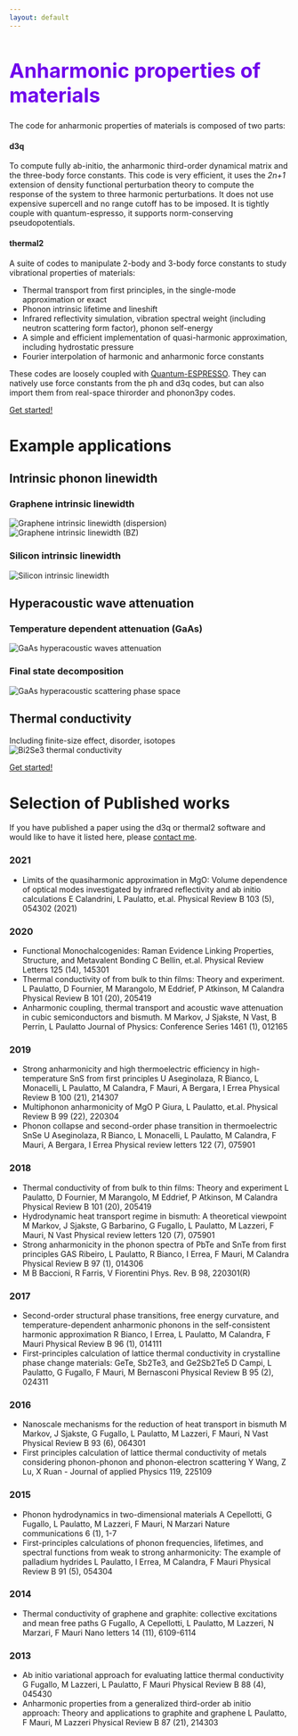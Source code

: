 ```yaml
---
layout: default 
---
```

<h1 style="color:#6f02ec; font-size:36px; font-weight:bold;">Anharmonic properties of materials</h1>

The code for anharmonic properties of materials is composed of two parts:
#### d3q
To compute fully ab-initio, the anharmonic third-order dynamical matrix and the three-body force constants. This code is very efficient, it uses the _2n+1_ extension of density functional perturbation theory to compute the response of the system to three harmonic perturbations. It does not use expensive supercell and no range cutoff has to be imposed. It is tightly couple with quantum-espresso, it supports norm-conserving pseudopotentials.
#### thermal2
A suite of codes to manipulate 2-body and 3-body force constants to study vibrational properties of materials:
- Thermal transport from first principles, in the single-mode approximation or exact
- Phonon intrinsic lifetime and lineshift
- Infrared reflectivity simulation, vibration spectral weight (including neutron scattering form factor), phonon self-energy
- A simple and efficient implementation of quasi-harmonic approximation, including hydrostatic pressure
- Fourier interpolation of harmonic and anharmonic force constants

These codes are loosely coupled with [Quantum-ESPRESSO](https://www.quantum-espresso.org). They can natively use force constants from the ph and d3q codes, but can also import them from real-space thirorder and phonon3py codes.

[Get started!](https://anharmonic.github.io/started/)

# Example applications
## Intrinsic phonon linewidth
### Graphene intrinsic linewidth
![Graphene intrinsic linewidth (dispersion)](https://anharmonic.github.io/images/1.png)
![Graphene intrinsic linewidth (BZ)](https://anharmonic.github.io/images/graphene-bz.png)
### Silicon intrinsic linewidth
![Silicon intrinsic linewidth](https://anharmonic.github.io/images/2.png)
## Hyperacoustic wave attenuation
### Temperature dependent attenuation (GaAs)
![GaAs hyperacoustic waves attenuation](https://anharmonic.github.io/images/gaas-50K.png)
### Final state decomposition
![GaAs hyperacoustic scattering phase space](https://anharmonic.github.io/images/FS-900GHz-111.png)
## Thermal conductivity
Including finite-size effect, disorder, isotopes
![Bi2Se3 thermal conductivity](https://anharmonic.github.io/images/plot-best.png)

[Get started!](https://anharmonic.github.io/started/)

# Selection of Published works
If you have published a paper using the d3q or thermal2 software and would like to have it listed here, please <a href="mailto:lorenzo.paulatto@sorbonne-universite.fr">contact me</a>.

### 2021
- Limits of the quasiharmonic approximation in MgO: Volume dependence of optical modes investigated by infrared reflectivity and ab initio calculations
E Calandrini, L Paulatto,  et.al.
  Physical Review B 103 (5), 054302 (2021)

### 2020
- Functional Monochalcogenides: Raman Evidence Linking Properties, Structure, and Metavalent Bonding
C Bellin, et.al.
  Physical Review Letters 125 (14), 145301
- Thermal conductivity of  from bulk to thin films: Theory and experiment.
 L Paulatto, D Fournier, M Marangolo, M Eddrief, P Atkinson, M Calandra
Physical Review B 101 (20), 205419
- Anharmonic coupling, thermal transport and acoustic wave attenuation in cubic semiconductors and bismuth.
M Markov, J Sjakste, N Vast, B Perrin, L Paulatto
Journal of Physics: Conference Series 1461 (1), 012165

### 2019
- Strong anharmonicity and high thermoelectric efficiency in high-temperature SnS from first principles
U Aseginolaza, R Bianco, L Monacelli, L Paulatto, M Calandra, F Mauri, A Bergara, I Errea
Physical Review B 100 (21), 214307
- Multiphonon anharmonicity of MgO
P Giura, L Paulatto, et.al.
Physical Review B 99 (22), 220304
- Phonon collapse and second-order phase transition in thermoelectric SnSe
U Aseginolaza, R Bianco, L Monacelli, L Paulatto, M Calandra, F Mauri, A Bergara, I Errea
Physical review letters 122 (7), 075901

### 2018
- Thermal conductivity of  from bulk to thin films: Theory and experiment
L Paulatto, D Fournier, M Marangolo, M Eddrief, P Atkinson, M Calandra
Physical Review B 101 (20), 205419
- Hydrodynamic heat transport regime in bismuth: A theoretical viewpoint
M Markov, J Sjakste, G Barbarino, G Fugallo, L Paulatto, M Lazzeri, F Mauri, N Vast
Physical review letters 120 (7), 075901
- Strong anharmonicity in the phonon spectra of PbTe and SnTe from first principles
GAS Ribeiro, L Paulatto, R Bianco, I Errea, F Mauri, M Calandra
Physical Review B 97 (1), 014306
- M B Baccioni, R Farris,  V Fiorentini
Phys. Rev. B 98, 220301(R)

### 2017
- Second-order structural phase transitions, free energy curvature, and temperature-dependent anharmonic phonons in the self-consistent harmonic approximation
R Bianco, I Errea, L Paulatto, M Calandra, F Mauri
Physical Review B 96 (1), 014111
- First-principles calculation of lattice thermal conductivity in crystalline phase change materials: GeTe, Sb2Te3, and Ge2Sb2Te5
D Campi, L Paulatto, G Fugallo, F Mauri, M Bernasconi
Physical Review B 95 (2), 024311

### 2016
- Nanoscale mechanisms for the reduction of heat transport in bismuth
M Markov, J Sjakste, G Fugallo, L Paulatto, M Lazzeri, F Mauri, N Vast
Physical Review B 93 (6), 064301
- First principles calculation of lattice thermal conductivity of metals considering phonon-phonon and phonon-electron scattering
Y Wang, Z Lu, X Ruan - Journal of applied Physics 119, 225109

### 2015
- Phonon hydrodynamics in two-dimensional materials
A Cepellotti, G Fugallo, L Paulatto, M Lazzeri, F Mauri, N Marzari
Nature communications 6 (1), 1-7
- First-principles calculations of phonon frequencies, lifetimes, and spectral functions from weak to strong anharmonicity: The example of palladium hydrides
L Paulatto, I Errea, M Calandra, F Mauri
Physical Review B 91 (5), 054304

### 2014
- Thermal conductivity of graphene and graphite: collective excitations and mean free paths
G Fugallo, A Cepellotti, L Paulatto, M Lazzeri, N Marzari, F Mauri
Nano letters 14 (11), 6109-6114

### 2013
- Ab initio variational approach for evaluating lattice thermal conductivity
G Fugallo, M Lazzeri, L Paulatto, F Mauri
Physical Review B 88 (4), 045430
- Anharmonic properties from a generalized third-order ab initio approach: Theory and applications to graphite and graphene
L Paulatto, F Mauri, M Lazzeri
Physical Review B 87 (21), 214303



